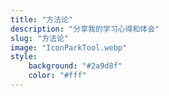 ```yaml
---
title: "方法论"
description: "分享我的学习心得和体会"
slug: "方法论"
image: "IconParkTool.webp"
style:
    background: "#2a9d8f"
    color: "#fff"
---
```

